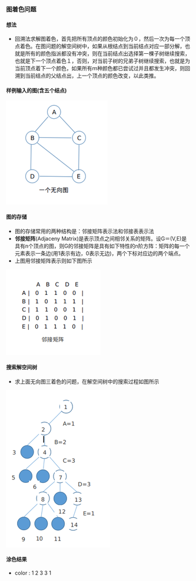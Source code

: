 ### 图着色问题

#### 想法

- 回溯法求解图着色，首先把所有顶点的颜色初始化为０，然后一次为每一个顶点着色。在图问题的解空间树中，如果从根结点到当前结点对应一部分解，也就是所有的颜色指派都没有冲突，则在当前结点出选择第一棵子树继续搜索，也就是下一个顶点着色１，否则，对当前子树的兄弟子树继续搜索，也就是为当前顶点着下一个颜色，如果所有ｍ种颜色都已尝试过并且都发生冲突，则回溯到当前结点的父结点出，上一个顶点的颜色改变，以此类推。

#### 样例输入的图(含五个结点)

![一个无向图](../../images/undigraph.png)

#### 图的存储

- 图的存储常用的两种结构是：邻接矩阵表示法和邻接表表示法
- **邻接矩阵**(Adjaceny Matrix)是表示顶点之间相邻关系的矩阵。设G＝(V,E)是具有n个顶点的图，则G的邻接矩阵是具有如下特性的n阶方阵：矩阵的每一个元素表示一条边(用1表示有边，0表示无边)，两个下标对应边的两个端点。
- 上图用邻接矩阵表示则如下图所示

![邻接矩阵](../../images/AdjMatrix.png)

#### 搜索解空间树

- 求上面无向图三着色的问题，在解空间树中的搜索过程如图所示

![回溯法搜索空间](../../images/searchSpace.png)

#### 涂色结果

- color : 1 2 3 3 1
